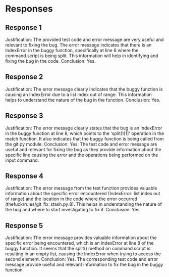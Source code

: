 # Responses
## Response 1
Justification: The provided test code and error message are very useful and relevant to fixing the bug. The error message indicates that there is an IndexError in the buggy function, specifically at line 8 where the command.script is being split. This information will help in identifying and fixing the bug in the code.
Conclusion: Yes.

## Response 2
Justification: The error message clearly indicates that the buggy function is causing an IndexError due to a list index out of range. This information helps to understand the nature of the bug in the function.
Conclusion: Yes.

## Response 3
Justification: The error message clearly states that the bug is an IndexError in the buggy function at line 8, which points to the 'split()[1]' operation in the match function. It also indicates that the buggy function is being called from the git.py module.
Conclusion: Yes. The test code and error message are useful and relevant for fixing the bug as they provide information about the specific line causing the error and the operations being performed on the input command.

## Response 4
Justification: The error message from the test function provides valuable information about the specific error encountered (IndexError: list index out of range) and the location in the code where the error occurred (thefuck/rules/git_fix_stash.py:8). This helps in understanding the nature of the bug and where to start investigating to fix it.
Conclusion: Yes.

## Response 5
Justification: The error message provides valuable information about the specific error being encountered, which is an IndexError at line 8 of the buggy function. It seems that the split() method on command.script is resulting in an empty list, causing the IndexError when trying to access the second element.
Conclusion: Yes. The corresponding test code and error message provide useful and relevant information to fix the bug in the buggy function.

